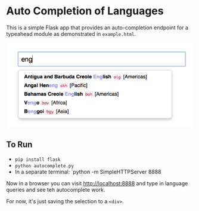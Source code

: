 # Auto Completion of Languages

This is a simple Flask app that provides an auto-completion endpoint for a
typeahead module as demonstrated in `example.html`.

![](screenshot.png)


## To Run

* `pip install flask`
* `python autocomplete.py`
* In a separate terminal: `python -m SimpleHTTPServer 8888

Now in a browser you can visit <http://localhost:8888> and type in language
queries and see teh autocomplete work.

For now, it's just saving the selection to a `<div>`.

